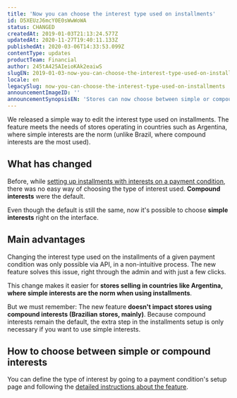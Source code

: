 ```yaml
---
title: 'Now you can choose the interest type used on installments'
id: D5XEUzJ6mcY0E0sWwWoWA
status: CHANGED
createdAt: 2019-01-03T21:13:24.577Z
updatedAt: 2020-11-27T19:40:11.133Z
publishedAt: 2020-03-06T14:33:53.099Z
contentType: updates
productTeam: Financial
author: 245tA425AIeioKAk2eaiwS
slugEN: 2019-01-03-now-you-can-choose-the-interest-type-used-on-installments
locale: en
legacySlug: now-you-can-choose-the-interest-type-used-on-installments
announcementImageID: ''
announcementSynopsisEN: 'Stores can now choose between simple or compound interests, depending on the practices in the countries they operate.'
---
```


We released a simple way to edit the interest type used on installments. The feature meets the needs of stores operating in countries such as Argentina, where simple interests are the norm (unlike Brazil, where compound interests are the most used).

## What has changed
Before, while [setting up installments with interests on a payment condition](/en/tutorial/how-to-configure-payment-conditions#installments-with-interest), there was no easy way of choosing the type of interest used. __Compound interests__ were the default.

Even though the default is still the same, now it's possible to choose __simple interests__ right on the interface.

## Main advantages
Changing the interest type used on the installments of a given payment condition was only possible via API, in a non-intuitive process. The new feature solves this issue, right through the admin and with just a few clicks.

This change makes it easier for __stores selling in countries like Argentina, where simple interests are the norm when using installments__.

But we must remember: The new feature __doesn't impact stores using compound interests (Brazilian stores, mainly)__. Because compound interests remain the default, the extra step in the installments setup is only necessary if you want to use simple interests.

## How to choose between simple or compound interests
You can define the type of interest by going to a payment condition's setup page and following the [detailed instructions about the feature](https://help.vtex.com/en/tutorial/como-escolher-o-tipo-de-juros-de-uma-condicao-de-pagamento--2erloDXDuI6yawWqqcmgIo?locale=en "detailed instructions about the feature.").
